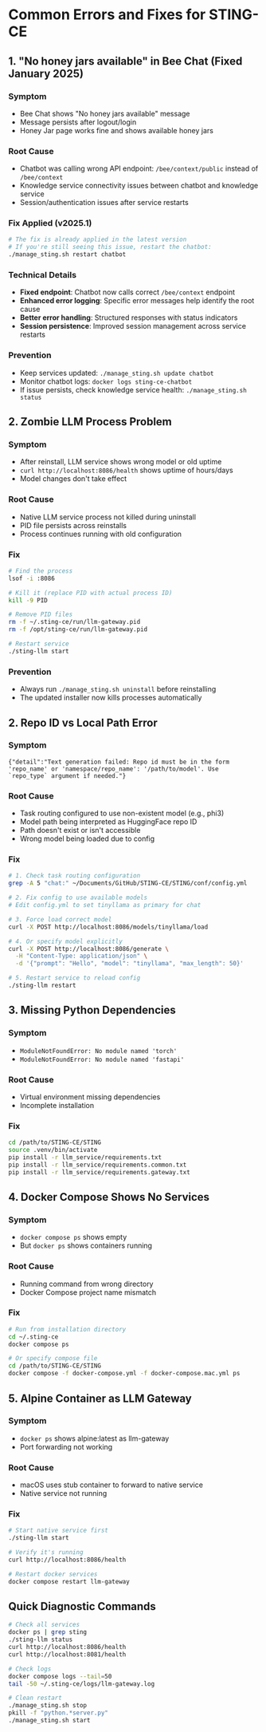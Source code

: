 # Common Errors and Fixes for STING-CE

## 1. "No honey jars available" in Bee Chat (Fixed January 2025)

### Symptom
- Bee Chat shows "No honey jars available" message
- Message persists after logout/login
- Honey Jar page works fine and shows available honey jars

### Root Cause
- Chatbot was calling wrong API endpoint: `/bee/context/public` instead of `/bee/context`
- Knowledge service connectivity issues between chatbot and knowledge service
- Session/authentication issues after service restarts

### Fix Applied (v2025.1)
```bash
# The fix is already applied in the latest version
# If you're still seeing this issue, restart the chatbot:
./manage_sting.sh restart chatbot
```

### Technical Details
- **Fixed endpoint**: Chatbot now calls correct `/bee/context` endpoint
- **Enhanced error logging**: Specific error messages help identify the root cause
- **Better error handling**: Structured responses with status indicators
- **Session persistence**: Improved session management across service restarts

### Prevention
- Keep services updated: `./manage_sting.sh update chatbot`
- Monitor chatbot logs: `docker logs sting-ce-chatbot`
- If issue persists, check knowledge service health: `./manage_sting.sh status`

## 2. Zombie LLM Process Problem

### Symptom
- After reinstall, LLM service shows wrong model or old uptime
- `curl http://localhost:8086/health` shows uptime of hours/days
- Model changes don't take effect

### Root Cause
- Native LLM service process not killed during uninstall
- PID file persists across reinstalls
- Process continues running with old configuration

### Fix
```bash
# Find the process
lsof -i :8086

# Kill it (replace PID with actual process ID)
kill -9 PID

# Remove PID files
rm -f ~/.sting-ce/run/llm-gateway.pid
rm -f /opt/sting-ce/run/llm-gateway.pid

# Restart service
./sting-llm start
```

### Prevention
- Always run `./manage_sting.sh uninstall` before reinstalling
- The updated installer now kills processes automatically

## 2. Repo ID vs Local Path Error

### Symptom
```
{"detail":"Text generation failed: Repo id must be in the form 'repo_name' or 'namespace/repo_name': '/path/to/model'. Use `repo_type` argument if needed."}
```

### Root Cause
- Task routing configured to use non-existent model (e.g., phi3)
- Model path being interpreted as HuggingFace repo ID
- Path doesn't exist or isn't accessible
- Wrong model being loaded due to config

### Fix
```bash
# 1. Check task routing configuration
grep -A 5 "chat:" ~/Documents/GitHub/STING-CE/STING/conf/config.yml

# 2. Fix config to use available models
# Edit config.yml to set tinyllama as primary for chat

# 3. Force load correct model
curl -X POST http://localhost:8086/models/tinyllama/load

# 4. Or specify model explicitly
curl -X POST http://localhost:8086/generate \
  -H "Content-Type: application/json" \
  -d '{"prompt": "Hello", "model": "tinyllama", "max_length": 50}'

# 5. Restart service to reload config
./sting-llm restart
```

## 3. Missing Python Dependencies

### Symptom
- `ModuleNotFoundError: No module named 'torch'`
- `ModuleNotFoundError: No module named 'fastapi'`

### Root Cause
- Virtual environment missing dependencies
- Incomplete installation

### Fix
```bash
cd /path/to/STING-CE/STING
source .venv/bin/activate
pip install -r llm_service/requirements.txt
pip install -r llm_service/requirements.common.txt
pip install -r llm_service/requirements.gateway.txt
```

## 4. Docker Compose Shows No Services

### Symptom
- `docker compose ps` shows empty
- But `docker ps` shows containers running

### Root Cause
- Running command from wrong directory
- Docker Compose project name mismatch

### Fix
```bash
# Run from installation directory
cd ~/.sting-ce
docker compose ps

# Or specify compose file
cd /path/to/STING-CE/STING
docker compose -f docker-compose.yml -f docker-compose.mac.yml ps
```

## 5. Alpine Container as LLM Gateway

### Symptom
- `docker ps` shows alpine:latest as llm-gateway
- Port forwarding not working

### Root Cause
- macOS uses stub container to forward to native service
- Native service not running

### Fix
```bash
# Start native service first
./sting-llm start

# Verify it's running
curl http://localhost:8086/health

# Restart docker services
docker compose restart llm-gateway
```

## Quick Diagnostic Commands

```bash
# Check all services
docker ps | grep sting
./sting-llm status
curl http://localhost:8086/health
curl http://localhost:8081/health

# Check logs
docker compose logs --tail=50
tail -50 ~/.sting-ce/logs/llm-gateway.log

# Clean restart
./manage_sting.sh stop
pkill -f "python.*server.py"
./manage_sting.sh start
```